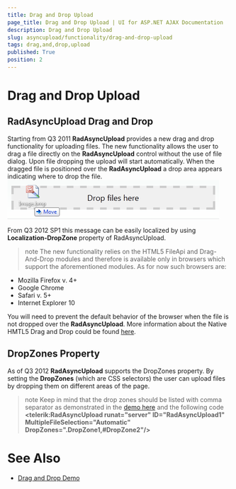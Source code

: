 ```yaml
---
title: Drag and Drop Upload
page_title: Drag and Drop Upload | UI for ASP.NET AJAX Documentation
description: Drag and Drop Upload
slug: asyncupload/functionality/drag-and-drop-upload
tags: drag,and,drop,upload
published: True
position: 2
---
```


# Drag and Drop Upload



## RadAsyncUpload Drag and Drop

Starting from Q3 2011 **RadAsyncUpload** provides a new drag and drop functionality for uploading files. The new functionality allows the user to drag a file directly on the **RadAsyncUpload** control without the use of file dialog. Upon file dropping the upload will start automatically. When the dragged file is positioned over the **RadAsyncUpload** a drop area appears indicating where to drop the file.![Drag and Drop Upload](images/asyncupload-draganddropupload.png)

From Q3 2012 SP1 this message can be easily localized by using **Localization-DropZone** property of RadAsyncUpload.

>note The new functionality relies on the HTML5 FileApi and Drag-And-Drop modules and therefore is available only in browsers which support the aforementioned modules.
>As for now such browsers are:
>
* Mozilla Firefox v. 4+
* Google Chrome
* Safari v. 5+
* Internet Explorer 10


You will need to prevent the default behavior of the browser when the file is not dropped over the **RadAsyncUpload**. More information about the Native HMTL5 Drag and Drop could be found [here](http://www.html5rocks.com/en/tutorials/dnd/basics/).

## DropZones Property

As of Q3 2012 **RadAsyncUpload** supports the DropZones property. By setting the **DropZones** (which are CSS selectors) the user can upload files by dropping them on different areas of the page.

>note Keep in mind that the drop zones should be listed with comma separator as demonstrated in the [demo here](http://demos.telerik.com/aspnet-ajax/asyncupload/examples/draganddrop/defaultcs.aspx) and the following code **\<telerik:RadAsyncUpload runat="server" ID="RadAsyncUpload1" MultipleFileSelection="Automatic" DropZones=".DropZone1,\#DropZone2"/\>** 
>

# See Also

 * [Drag and Drop Demo](http://demos.telerik.com/aspnet-ajax/asyncupload/examples/draganddrop/defaultcs.aspx?product=asyncupload)
